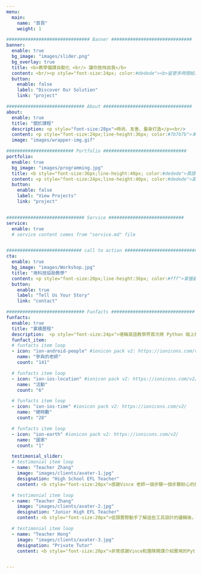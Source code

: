 ```yaml
---
menu:
  main:
    name: "首頁"
    weight: 1

############################### Banner ##############################
banner:
  enable: true
  bg_image: "images/slider.png"
  bg_overlay: true
  title: <b>教學備課自動化 <br/> 讓你放飛自我</b>
  content: <br/><p style="font-size:24px; color:#dedede"><b>留更多時間給自己，和家人</b><br/><br/></p>
  button:
    enable: false
    label: "Discover Our Solution"
    link: "project"

############################# About #################################
about:
  enable: true
  title: "關於課程"
  description: <p style="font-size:28px">時尚、友善、量身打造</p><br/>
  content: <p style="font-size:24px;line-height:36px; color:#7b7b7b">本課程旨在提供程式語言資源給英語老師，讓英語老師學習以自動化方式，處理繁雜瑣碎的備課流程，讓數小時的重複勞動程序，十分鐘內完成。</p>
  image: "images/wrapper-img.gif"

######################### Portfolio ###############################
portfolio:
  enable: true
  bg_image: "images/programming.jpg"
  title: <b style="font-size:36px;line-height:40px; color:#dedede">英語教學界，暌違二十年</b>
  content: <p style="font-size:24px;line-height:40px; color:#dedede">距離上次英語老師接受程式語言的課程是在1990年代。</p> <p style="font-size:24px;line-height:40px; color:#dedede"> 自此之後鮮少使用現今的程式語言工具來協助教學。讓我們深入了解，用程式語言來變變魔術。 </p><br/><iframe width="420" height="315" src="https://www.youtube.com/embed/Y8Tko2YC5hA" title="YouTube video player" frameborder="0" allow="accelerometer; autoplay; clipboard-write; encrypted-media; gyroscope; picture-in-picture" allowfullscreen></iframe>
  button:
    enable: false
    label: "View Projects"
    link: "project"


############################# Service ############################
service:
  enable: true
  # service content comes from "service.md" file


############################ call to action ###########################
cta:
  enable: true
  bg_image: "images/Workshop.jpg"
  title: "用科技協助教學"
  content: <p style="font-size:20px;line-height:36px; color:#fff">掌握最新的課程及工作坊消息。</p>
  button:
    enable: true
    label: "Tell Us Your Story"
    link: "contact"

############################# Funfacts ###############################
funfacts:
  enable: true
  title: "累積歷程"
  description:  <p style="font-size:24px">堪稱英語教學界首次將 Python 端上檯面</p>
  funfact_item:
  # funfacts item loop
  - icon: "ion-android-people" #ionicon pack v2: https://ionicons.com/v2/
    name: "參與的老師"
    count: "141"

  # funfacts item loop
  - icon: "ion-ios-location" #ionicon pack v2: https://ionicons.com/v2/
    name: "活動"
    count: "6"

  # funfacts item loop
  - icon: "ion-ios-time" #ionicon pack v2: https://ionicons.com/v2/
    name: "總時數"
    count: "28"

  # funfacts item loop
  - icon: "ion-earth" #ionicon pack v2: https://ionicons.com/v2/
    name: "國家"
    count: "1"

  testimonial_slider:
  # testimonial item loop
  - name: "Teacher Zhang"
    image: "images/clients/avater-1.jpg"
    designation: "High School EFL Teacher"
    content: <b style="font-size:20px">感謝Vince 老師一個步驟一個步驟耐心的指導，收穫很多，這是我第一次接觸及真正寫了一點點的程式，也是第一次自己編輯機器人🤖️，身為第一線的老師，認為科技是為了使人更方便，所以也希望能夠帶給教育一些不一樣，自己還要學的很多，要更了解科技的功能才能知道如何運用在教學上。</b>

  # testimonial item loop
  - name: "Teacher Zhang"
    image: "images/clients/avater-2.jpg"
    designation: "Junior High EFL Teacher"
    content: <b style="font-size:20px">從頭實際動手了解這些工具設計的邏輯後，多了很多可以怎麽用科技做更客製化備課輔助的靈感。最重要的是了解到程式語言跟科技並沒有離我們這麼遠，是真的可以拿來解決教學上遇到的小麻煩跟節省時間。</b>

  # testimonial item loop
  - name: "Teacher Hong"
    image: "images/clients/avater-3.jpg"
    designation: "Private Tutor"
    content: <b style="font-size:20px">非常感謝Vince和團隊開課介紹實用的Python應用技巧和聊天機器人，對我在備課和教學上十分有幫助，更提供了未來進修的方向！我和朋友一聽說這個工作坊，就馬上報名訂票，專程從台中來參加。一天下來覺得不枉此行！希望你們堅持下去，若有機會一定推薦給朋友。</b>


---
```

